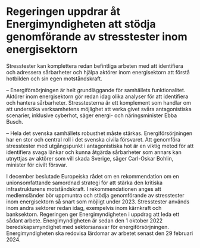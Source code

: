 # Regeringen uppdrar åt Energimyndigheten att stödja genomförande av stresstester inom energisektorn

Stresstester kan komplettera redan befintliga arbeten med att identifiera och adressera sårbarheter och hjälpa aktörer inom energisektorn att förstå hotbilden och sin egen motståndskraft.

– Energiförsörjningen är helt grundläggande för samhällets funktionalitet. Aktörer inom energisektorn gör redan idag olika analyser för att identifiera och hantera sårbarheter. Stresstesterna är ett komplement som handlar om att undersöka verksamhetens möjlighet att verka givet svåra antagonistiska scenarier, inklusive cyberhot, säger energi- och näringsminister Ebba Busch.

– Hela det svenska samhällets robusthet måste stärkas. Energiförsörjningen har en stor och central roll i det svenska civila försvaret. Att genomföra stresstester med utgångspunkt i antagonistiska hot är en viktig metod för att identifiera svaga länkar och kunna åtgärda sårbarheter som annars kan utnyttjas av aktörer som vill skada Sverige, säger Carl-Oskar Bohlin, minister för civilt försvar.

I december beslutade Europeiska rådet om en rekommendation om en unionsomfattande samordnad strategi för att stärka den kritiska infrastrukturens motståndskraft. I rekommendationen anges att medlemsländer bör uppmuntra och stödja genomförande av stresstester inom energisektorn så snart som möjligt under 2023. Stresstester används inom andra sektorer redan idag, exempelvis inom kärnkraft och banksektorn. Regeringen ger Energimyndigheten i uppdrag att leda ett sådant arbete. Energimyndigheten är sedan den 1 oktober 2022 beredskapsmyndighet med sektorsansvar för energiförsörjningen. Energimyndigheten ska redovisa lärdomar av arbetet senast den 29 februari 2024.
